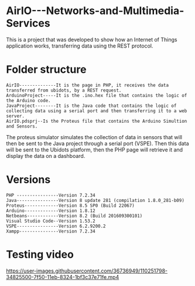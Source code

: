 # AirIO---Networks-and-Multimedia-Services
This is a project that was developed to show how an Internet of Things application works, transferring data using the REST protocol.

# Folder structure
``` 
AirIO--------------It is the page in PHP, it receives the data transferred from ubidots, by a REST request.
ArduinoProject-----It is the .ino.hex file that contains the logic of the Arduino code. 
JavaProject--------It is the Java code that contains the logic of collecting data using a serial port and then transferring it to a web server.
AirIO.pdsprj--Is the Proteus file that contains the Arduino Simultion and Sensors.
```
The proteus simulator simulates the collection of data in sensors that will then be sent to the Java project through a serial port (VSPE). Then this data will be sent to the Ubidots platform, then the PHP page will retrieve it and display the data on a dashboard. 

# Versions
``` 
PHP ----------------Version 7.2.34
Java----------------Version 8 update 281 (compilation 1.8.0_281-b09)
Proteus-------------Version 8.5 SP0 (Build 22067)
Arduino-------------Version 1.8.12
Netbeans------------Version 8.2 (Build 201609300101)
Visual Studio Code--Version 1.53.2
VSPE----------------Version 6.2.9200.2
Xampp---------------Version 7.2.34
``` 

# Testing video
https://user-images.githubusercontent.com/36736949/110251798-34825500-7f50-11eb-8324-1bf3c37e71fe.mp4




